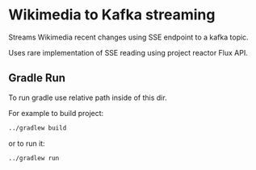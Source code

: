 # Wikimedia to Kafka streaming

Streams Wikimedia recent changes using SSE endpoint to a kafka topic.

Uses rare implementation of SSE reading using project reactor Flux API.

## Gradle Run

To run gradle use relative path inside of this dir.

For example to build project:

```bash
../gradlew build
```

or to run it:

```bash
../gradlew run
```
